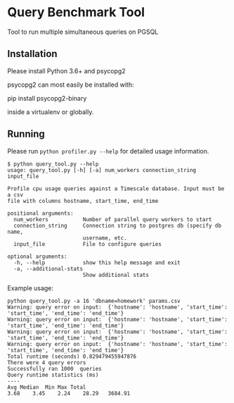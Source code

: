 Query Benchmark Tool
====
Tool to run multiple simultaneous queries on PGSQL


Installation
--

Please install Python 3.6+ and psycopg2

psycopg2 can most easily be installed with:

   pip install psycopg2-binary

inside a virtualenv or globally.


Running
--

Please run `python profiler.py --help` for detailed usage information.

```
$ python query_tool.py --help
usage: query_tool.py [-h] [-a] num_workers connection_string input_file

Profile cpu usage queries against a Timescale database. Input must be a csv
file with columns hostname, start_time, end_time

positional arguments:
  num_workers           Number of parallel query workers to start
  connection_string     Connection string to postgres db (specify db name,
                        username, etc.
  input_file            File to configure queries

optional arguments:
  -h, --help            show this help message and exit
  -a, --additional-stats
                        Show additional stats
```

Example usage:

    python query_tool.py -a 16 'dbname=homework' params.csv
    Warning: query error on input:  {'hostname': 'hostname', 'start_time': 'start_time', 'end_time': 'end_time'}
    Warning: query error on input:  {'hostname': 'hostname', 'start_time': 'start_time', 'end_time': 'end_time'}
    Warning: query error on input:  {'hostname': 'hostname', 'start_time': 'start_time', 'end_time': 'end_time'}
    Warning: query error on input:  {'hostname': 'hostname', 'start_time': 'start_time', 'end_time': 'end_time'}
    Total runtime (seconds) 0.829479455947876
    There were 4 query errors
    Successfully ran 1000  queries
    Query runtime statistics (ms)
    ----
    Avg	Median	Min	Max	Total
    3.68	3.45	2.24	28.29	3684.91


    
